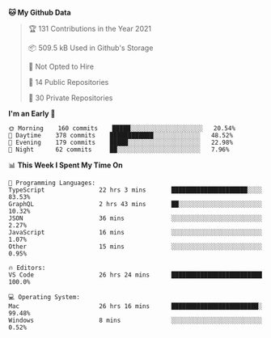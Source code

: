 <!--START_SECTION:waka-->
**🐱 My Github Data** 

> 🏆 131 Contributions in the Year 2021
 > 
> 📦 509.5 kB Used in Github's Storage 
 > 
> 🚫 Not Opted to Hire
 > 
> 📜 14 Public Repositories 
 > 
> 🔑 30 Private Repositories  
 > 
**I'm an Early 🐤** 

```text
🌞 Morning    160 commits    █████░░░░░░░░░░░░░░░░░░░░   20.54% 
🌆 Daytime    378 commits    ████████████░░░░░░░░░░░░░   48.52% 
🌃 Evening    179 commits    █████░░░░░░░░░░░░░░░░░░░░   22.98% 
🌙 Night      62 commits     ██░░░░░░░░░░░░░░░░░░░░░░░   7.96%

```


📊 **This Week I Spent My Time On** 

```text
💬 Programming Languages: 
TypeScript               22 hrs 3 mins       █████████████████████░░░░   83.53% 
GraphQL                  2 hrs 43 mins       ██░░░░░░░░░░░░░░░░░░░░░░░   10.32% 
JSON                     36 mins             ░░░░░░░░░░░░░░░░░░░░░░░░░   2.27% 
JavaScript               16 mins             ░░░░░░░░░░░░░░░░░░░░░░░░░   1.07% 
Other                    15 mins             ░░░░░░░░░░░░░░░░░░░░░░░░░   0.95%

🔥 Editors: 
VS Code                  26 hrs 24 mins      █████████████████████████   100.0%

💻 Operating System: 
Mac                      26 hrs 16 mins      ████████████████████████░   99.48% 
Windows                  8 mins              ░░░░░░░░░░░░░░░░░░░░░░░░░   0.52%

```


<!--END_SECTION:waka-->

